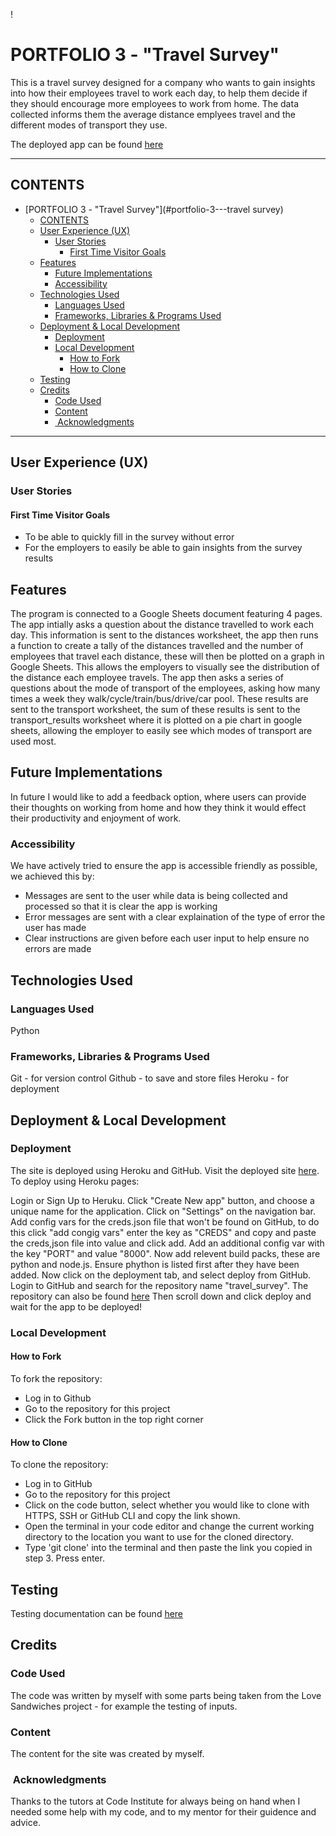 !

# PORTFOLIO 3 - "Travel Survey"

This is a travel survey designed for a company who wants to gain insights into how their employees travel to work each day, to help them decide if they should encourage more employees to work from home. The data collected informs them the average distance emplyees travel and the different modes of transport they use.

The deployed app can be found [here](https://travel-survey-d72fc1637c7d.herokuapp.com/)

---

## CONTENTS

- [PORTFOLIO 3 - "Travel Survey"](#portfolio-3---travel survey)
  - [CONTENTS](#contents)
  - [User Experience (UX)](#user-experience-ux)
    - [User Stories](#user-stories)
      - [First Time Visitor Goals](#first-time-visitor-goals)
  - [Features](#features)
    - [Future Implementations](#future-implementations)
    - [Accessibility](#accessibility)
  - [Technologies Used](#technologies-used)
    - [Languages Used](#languages-used)
    - [Frameworks, Libraries \& Programs Used](#frameworks-libraries--programs-used)
  - [Deployment \& Local Development](#deployment--local-development)
    - [Deployment](#deployment)
    - [Local Development](#local-development)
      - [How to Fork](#how-to-fork)
      - [How to Clone](#how-to-clone)
  - [Testing](#testing)
  - [Credits](#credits)
    - [Code Used](#code-used)
    - [Content](#content)
    - [ Acknowledgments](#acknowledgments)

---

## User Experience (UX)

### User Stories

#### First Time Visitor Goals

- To be able to quickly fill in the survey without error
- For the employers to easily be able to gain insights from the survey results

## Features

The program is connected to a Google Sheets document featuring 4 pages. 
The app intially asks a question about the distance travelled to work each day. This information is sent to the distances worksheet, the app then runs a function to create a tally of the distances travelled and the number of employees that travel each distance, these will then be plotted on a graph in Google Sheets. This allows the employers to visually see the distribution of the distance each employee travels.
The app then asks a series of questions about the mode of transport of the employees, asking how many times a week they walk/cycle/train/bus/drive/car pool. These results are sent to the transport worksheet, the sum of these results is sent to the transport_results worksheet where it is plotted on a pie chart in google sheets, allowing the employer to easily see which modes of transport are used most.

## Future Implementations

In future I would like to add a feedback option, where users can provide their thoughts on working from home and how they think it would effect their productivity and enjoyment of work.

### Accessibility

We have actively tried to ensure the app is accessible friendly as possible, we achieved this by:
- Messages are sent to the user while data is being collected and processed so that it is clear the app is working
- Error messages are sent with a clear explaination of the type of error the user has made
- Clear instructions are given before each user input to help ensure no errors are made

## Technologies Used

### Languages Used

Python

### Frameworks, Libraries & Programs Used

Git - for version control
Github - to save and store files
Heroku - for deployment 

## Deployment & Local Development

### Deployment

The site is deployed using Heroku and GitHub. Visit the deployed site [here](https://travel-survey-d72fc1637c7d.herokuapp.com/). To deploy using Heroku pages:

Login or Sign Up to Heruku.
Click "Create New app" button, and choose a unique name for the application.
Click on "Settings" on the navigation bar.
Add config vars for the creds.json file that won't be found on GitHub, to do this click "add congig vars" enter the key as "CREDS" and copy and paste the creds,json file into value and click add.
Add an additional config var with the key "PORT" and value "8000".
Now add relevent build packs, these are python and node.js. Ensure phython is listed first after they have been added.
Now click on the deployment tab, and select deploy from GitHub.
Login to GitHub and search for the repository name "travel_survey". The repository can also be found [here](https://github.com/sacarr98/travel_survey)
Then scroll down and click deploy and wait for the app to be deployed!

### Local Development

#### How to Fork

To fork the repository:
- Log in to Github
- Go to the repository for this project 
- Click the Fork button in the top right corner

#### How to Clone

To clone the repository:
- Log in to GitHub
- Go to the repository for this project
- Click on the code button, select whether you would like to clone with HTTPS, SSH or GitHub CLI and copy the link shown.
- Open the terminal in your code editor and change the current working directory to the location you want to use for the cloned directory.
- Type 'git clone' into the terminal and then paste the link you copied in step 3. Press enter.

## Testing

Testing documentation can be found [here](TESTING.md)

## Credits

### Code Used

The code was written by myself with some parts being taken from the Love Sandwiches project - for example the testing of inputs.

### Content

The content for the site was created by myself.

###  Acknowledgments

Thanks to the tutors at Code Institute for always being on hand when I needed some help with my code, and to my mentor for their guidence and advice.